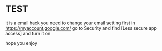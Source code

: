 # TEST
it is a email hack
you need to change your email setting first
in https://myaccount.google.com/ go to 
Security
and find [Less secure app access]
and turn it on

hope you enjoy
